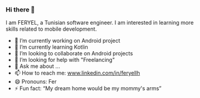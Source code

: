 ### Hi there 👋


I am FERYEL, a Tunisian software engineer. I am interested in learning more skills related to mobile development.





- 🔭 I’m currently working on Android project
- 🌱 I’m currently learning Kotlin
- 👯 I’m looking to collaborate on Android projects
- 🤔 I’m looking for help with "Freelancing"
- 💬 Ask me about ...
- 📫 How to reach me: www.linkedin.com/in/feryellh
- 😄 Pronouns: Fer 
- ⚡ Fun fact: “My dream home would be my mommy's arms”

